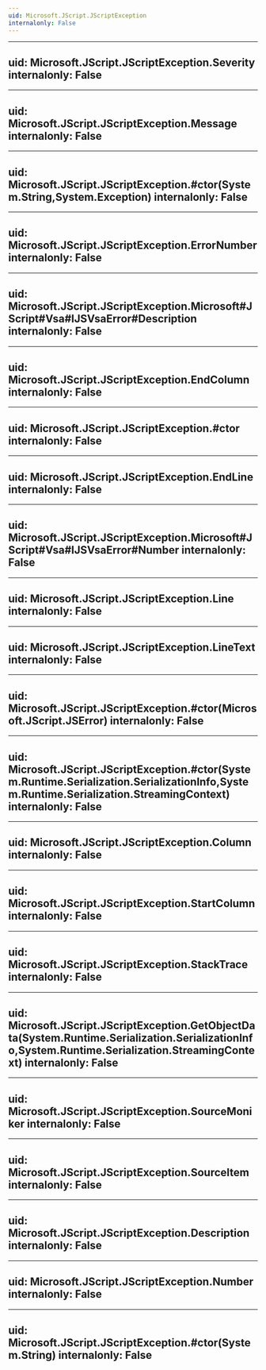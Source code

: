 ```yaml
---
uid: Microsoft.JScript.JScriptException
internalonly: False
---
```


---
uid: Microsoft.JScript.JScriptException.Severity
internalonly: False
---

---
uid: Microsoft.JScript.JScriptException.Message
internalonly: False
---

---
uid: Microsoft.JScript.JScriptException.#ctor(System.String,System.Exception)
internalonly: False
---

---
uid: Microsoft.JScript.JScriptException.ErrorNumber
internalonly: False
---

---
uid: Microsoft.JScript.JScriptException.Microsoft#JScript#Vsa#IJSVsaError#Description
internalonly: False
---

---
uid: Microsoft.JScript.JScriptException.EndColumn
internalonly: False
---

---
uid: Microsoft.JScript.JScriptException.#ctor
internalonly: False
---

---
uid: Microsoft.JScript.JScriptException.EndLine
internalonly: False
---

---
uid: Microsoft.JScript.JScriptException.Microsoft#JScript#Vsa#IJSVsaError#Number
internalonly: False
---

---
uid: Microsoft.JScript.JScriptException.Line
internalonly: False
---

---
uid: Microsoft.JScript.JScriptException.LineText
internalonly: False
---

---
uid: Microsoft.JScript.JScriptException.#ctor(Microsoft.JScript.JSError)
internalonly: False
---

---
uid: Microsoft.JScript.JScriptException.#ctor(System.Runtime.Serialization.SerializationInfo,System.Runtime.Serialization.StreamingContext)
internalonly: False
---

---
uid: Microsoft.JScript.JScriptException.Column
internalonly: False
---

---
uid: Microsoft.JScript.JScriptException.StartColumn
internalonly: False
---

---
uid: Microsoft.JScript.JScriptException.StackTrace
internalonly: False
---

---
uid: Microsoft.JScript.JScriptException.GetObjectData(System.Runtime.Serialization.SerializationInfo,System.Runtime.Serialization.StreamingContext)
internalonly: False
---

---
uid: Microsoft.JScript.JScriptException.SourceMoniker
internalonly: False
---

---
uid: Microsoft.JScript.JScriptException.SourceItem
internalonly: False
---

---
uid: Microsoft.JScript.JScriptException.Description
internalonly: False
---

---
uid: Microsoft.JScript.JScriptException.Number
internalonly: False
---

---
uid: Microsoft.JScript.JScriptException.#ctor(System.String)
internalonly: False
---
